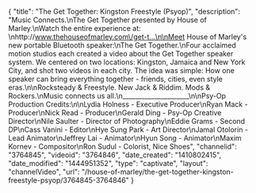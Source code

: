 {
    "title": "The Get Together: Kingston Freestyle (Psyop)",
    "description": "Music Connects.\nThe Get Together presented by House of Marley.\nWatch the entire experience at: \nhttp:\/\/www.thehouseofmarley.com\/get-t...\n\nMeet House of Marley's new portable Bluetooth speaker:\nThe Get Together.\nFour acclaimed motion studios each created a video about the Get Together speaker system. We centered on two locations: Kingston, Jamaica and New York City, and shot two videos in each city. The idea was simple: How one speaker can bring everything together - friends, cities, even style eras.\n\nRocksteady & Freestyle. New Jack & Riddim. Mods & Rockers.\nMusic connects us all.\n_____________________\n\nPsy-Op Production Credits:\n\nLydia Holness - Executive Producer\nRyan Mack - Producer\nNick Read - Producer\nGerald Ding - Psy-Op Creative Director\nNile Saulter - Director of Photography\nEddie Grams - Second DP\nCass Vanini - Editor\nHye Sung Park - Art Director\nJamal Otolorin - Lead Animator\nJeffrey Lai - Animator\nHyun Song - Animator\nMaxim Kornev - Compositor\nRon Sudul - Colorist, Nice Shoes",
    "channelid": "3764845",
    "videoid": "3764846",
    "date_created": "1410802415",
    "date_modified": "1444951352",
    "type": "captivate",
    "layout": "channelVideo",
    "url": "\/house-of-marley\/the-get-together-kingston-freestyle-psyop\/3764845-3764846"
}